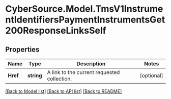 # CyberSource.Model.TmsV1InstrumentIdentifiersPaymentInstrumentsGet200ResponseLinksSelf
## Properties

Name | Type | Description | Notes
------------ | ------------- | ------------- | -------------
**Href** | **string** | A link to the current requested collection. | [optional] 

[[Back to Model list]](../README.md#documentation-for-models) [[Back to API list]](../README.md#documentation-for-api-endpoints) [[Back to README]](../README.md)

